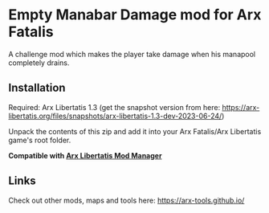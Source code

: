 # Empty Manabar Damage mod for Arx Fatalis

A challenge mod which makes the player take damage when his manapool completely drains.

## Installation

Required: Arx Libertatis 1.3
(get the snapshot version from here: https://arx-libertatis.org/files/snapshots/arx-libertatis-1.3-dev-2023-06-24/)

Unpack the contents of this zip and add it into your Arx Fatalis/Arx Libertatis game's root folder.

**Compatible with
[Arx Libertatis Mod Manager](https://github.com/fredlllll/ArxLibertatisModManager)**

## Links

Check out other mods, maps and tools here: https://arx-tools.github.io/
